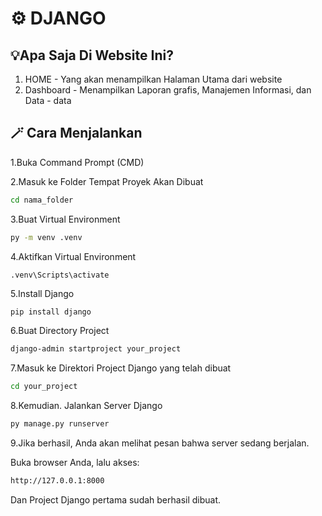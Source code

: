 # ⚙️ DJANGO 

## 💡Apa Saja Di Website Ini?
1. HOME - Yang akan menampilkan Halaman Utama dari website
2. Dashboard - Menampilkan Laporan grafis, Manajemen Informasi, dan Data - data
 

## 🪄 Cara Menjalankan
1.Buka Command Prompt (CMD) 

2.Masuk ke Folder Tempat Proyek Akan Dibuat
```bash
cd nama_folder
```

3.Buat Virtual Environment
```bash
py -m venv .venv
```

4.Aktifkan Virtual Environment
```shell
.venv\Scripts\activate
```

5.Install Django
```bash
pip install django
```

6.Buat Directory Project
```bash
django-admin startproject your_project
```

7.Masuk ke Direktori Project Django yang telah dibuat
```bash
cd your_project
```

8.Kemudian. Jalankan Server Django
```bash
py manage.py runserver
```

9.Jika berhasil, Anda akan melihat pesan bahwa server sedang berjalan.

Buka browser Anda, lalu akses:
```bash
http://127.0.0.1:8000
```
Dan Project Django pertama sudah berhasil dibuat.